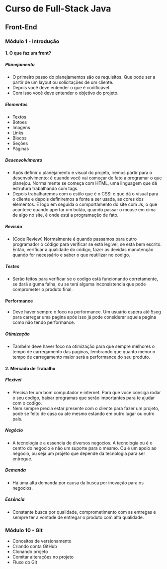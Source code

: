# Curso de Full-Stack Java
## Front-End

### Módulo 1 - Introdução
 #### 1. O que faz um front?
 ##### Planejamento
 - O primeiro passo do planejamentos são os requisitos. Que pode ser a partir de um layout ou solicitações de um cliente.
 - Depois você deve entender o que é codificável.
 - Com isso você deve entender o objetivo do projeto.
##### Elementos
 - Textos
 - Botoes
 - Imagens
 - Links
 - Blocos
 - Seções
 - Páginas
##### Desenvolvimento
 - Após definir o planejamento e visual do projeto, iremos partir para o desenvolvimento: é quando você vai começar de fato a programar o que planejou. Normalmente se começa com HTML, uma linguagem que dá estrutura trabalhando com tags. 
 - Depois trabalharemos com o estilo que é o CSS: o que dá o visual para o cliente e depois definiremos a fonte a ser usada, as cores dos elementos. E logo em seguida o comportamento do site com Js, o que acontece quando apertar um botão, quando passar o mouse em cima de algo no site, é onde está a programação de fato.
##### Revisão
 - (Code Review) Normalmente é quando passamos para outro programador o código para verificar se está legivel, se esta bem escrito. Então, verificar a qualidade do código, fazer as devidas manutenção quando for necessário e saber o que reutilizar no codigo.
##### Testes
 - Serão feitos para verificar se o codigo está funcionando corretamente, se dará alguma falha, ou se terá alguma inconsistencia que pode comprometer o produto final.
#### Performance
 - Deve haver sempre o foco na performance. Um usuário espera até 5seg para carregar uma pagina após isso já pode considerar aquela pagina como não tendo performance.
##### Otimização
 - Também deve haver foco na otimização para que sempre melhores o tempo de carregamento das paginas, lembrando que quanto menor o tempo de carregamento maior será a performance do seu produto. 

#### 2. Mercado de Trabalho
##### Flexivel
 - Precisa ter um bom computador e internet. Para que voce consiga rodar o seu codigo, baixar programas que serão importantes para te ajudar com o codigo. 
 - Nem sempre precia estar presente com o cliente para fazer um projeto, pode se feito de casa ou ate mesmo estando em outro lugar ou outro país.
##### Negócio
 - A tecnologia é a essencia de diversos negocios. A tecnologia ou é o centro do negocio e não um suporte para o mesmo. Ou é um apoio ao negocio, ou seja um projeto que depende da tecnologia para ser entregue.
##### Demanda
 - Há uma alta demanda por causa da busca por inovação para os negocios.
##### Essência
 - Constante busca por qualidade, comprometimento com as entregas e sempre ter a vontade de entregar o produto com alta qualidade.

### Módulo 10 - Git
 - Conceitos de versionamento
 - Criando conta GitHub
 - Clonando projeto
 - Comitar alterações no projeto
 - Fluxo do Git
